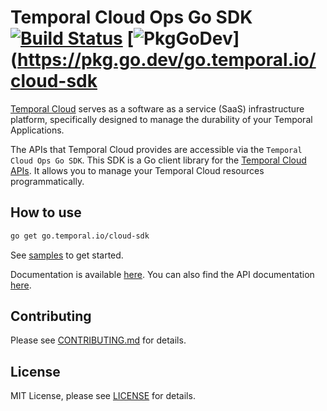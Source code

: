 # Temporal Cloud Ops Go SDK [![Build Status](https://github.com/temporalio/cloud-sdk-go/actions/workflows/test.yml/badge.svg?event=push)](https://github.com/temporalio/cloud-sdk-go/actions/workflows/test.yml) [![PkgGoDev](https://pkg.go.dev/badge/go.temporal.io/cloud-sdk)](https://pkg.go.dev/go.temporal.io/cloud-sdk


[Temporal Cloud](https://temporal.io/cloud) serves as a software as a service (SaaS) infrastructure platform, specifically designed to manage the durability of your Temporal Applications.

The APIs that Temporal Cloud provides are accessible via the `Temporal Cloud Ops Go SDK`. This SDK is a Go client library for the [Temporal Cloud APIs](https://github.com/temporalio/cloud-api). It allows you to manage your Temporal Cloud resources programmatically.


## How to use

```bash
go get go.temporal.io/cloud-sdk
```

See [samples](https://github.com/temporalio/cloud-samples-go) to get started.

Documentation is available [here](https://docs.temporal.io/cloud). 
You can also find the API documentation [here](https://pkg.go.dev/go.temporal.io/cloud-sdk).

## Contributing

Please see [CONTRIBUTING.md](CONTRIBUTING.md) for details.

## License
MIT License, please see [LICENSE](LICENSE) for details.


